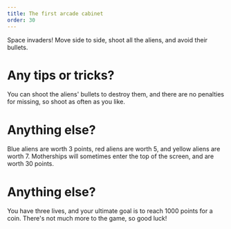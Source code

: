 ```yaml
---
title: The first arcade cabinet
order: 30
---
```


Space invaders! Move side to side, shoot all the aliens, and avoid their bullets.

# Any tips or tricks?
You can shoot the aliens' bullets to destroy them, and there are no penalties for missing, so shoot as often as you like.

# Anything else?
Blue aliens are worth 3 points, red aliens are worth 5, and yellow aliens are worth 7. Motherships will sometimes enter the top of the screen, and are worth 30 points.

# Anything else?
You have three lives, and your ultimate goal is to reach 1000 points for a coin. There's not much more to the game, so good luck!
